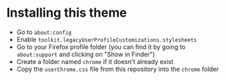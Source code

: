 # Installing this theme

- Go to `about:config`
- Enable `toolkit.legacyUserProfileCustomizations.stylesheets`
- Go to your Firefox profile folder (you can find it by going to
  `about:support` and clicking on "Show in Finder")
- Create a folder named `chrome` if it doesn't already exist
- Copy the `userChrome.css` file from this repository into the `chrome` folder

